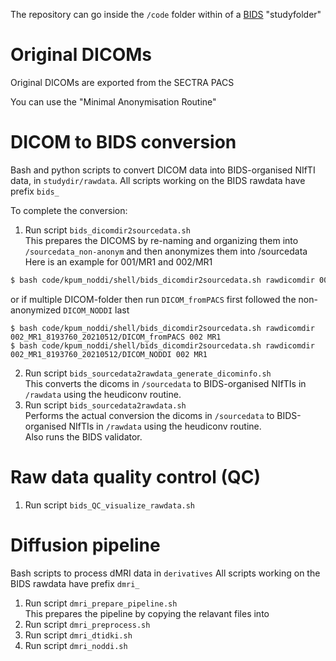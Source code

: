 The repository can go inside the `/code` folder within of a [BIDS](https://bids.neuroimaging.io/) "studyfolder"

# Original DICOMs

Original DICOMs are exported from the SECTRA PACS

You can use the "Minimal Anonymisation Routine"

# DICOM to BIDS conversion

Bash and python scripts to convert DICOM data into BIDS-organised NIfTI data, in `studydir/rawdata`.
All scripts working on the BIDS rawdata have prefix `bids_`

To complete the conversion:
1. Run script `bids_dicomdir2sourcedata.sh`  
This prepares the DICOMS by re-naming and organizing them into `/sourcedata_non-anonym` and then anonymizes them into /sourcedata  
Here is an example for 001/MR1 and 002/MR1  
```sh
$ bash code/kpum_noddi/shell/bids_dicomdir2sourcedata.sh rawdicomdir 001_MR1_8175665_20210322/DICOM_NODDI 001 MR1
```
or if multiple DICOM-folder then run `DICOM_fromPACS` first followed the non-anonymized `DICOM_NODDI` last   
```
$ bash code/kpum_noddi/shell/bids_dicomdir2sourcedata.sh rawdicomdir 002_MR1_8193760_20210512/DICOM_fromPACS 002 MR1
$ bash code/kpum_noddi/shell/bids_dicomdir2sourcedata.sh rawdicomdir 002_MR1_8193760_20210512/DICOM_NODDI 002 MR1
```
2. Run script `bids_sourcedata2rawdata_generate_dicominfo.sh`  
This converts the dicoms in `/sourcedata` to BIDS-organised NIfTIs in `/rawdata` using the heudiconv routine.
3. Run script `bids_sourcedata2rawdata.sh`  
Performs the actual conversion the dicoms in `/sourcedata` to BIDS-organised NIfTIs in `/rawdata` using the heudiconv routine.  
Also runs the BIDS validator.

# Raw data quality control (QC)
1. Run script `bids_QC_visualize_rawdata.sh`

# Diffusion pipeline
Bash scripts to process dMRI data in `derivatives`
All scripts working on the BIDS rawdata have prefix `dmri_`

1. Run script `dmri_prepare_pipeline.sh`  
This prepares the pipeline by copying the relavant files into 
2. Run script `dmri_preprocess.sh`
3. Run script `dmri_dtidki.sh`
4. Run script `dmri_noddi.sh`

